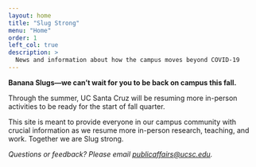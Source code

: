 ```yaml
---
layout: home
title: "Slug Strong"
menu: "Home"
order: 1
left_col: true
description: >
  News and information about how the campus moves beyond COVID-19
---
```


**Banana Slugs—we can’t wait for you to be back on campus this fall.**

Through the summer, UC Santa Cruz will be resuming more in-person activities to be ready for the start of fall quarter.

This site is meant to provide everyone in our campus community with crucial information as we resume more in-person research, teaching, and work. Together we are Slug strong.

*Questions or feedback? Please email publicaffairs@ucsc.edu.*
   
